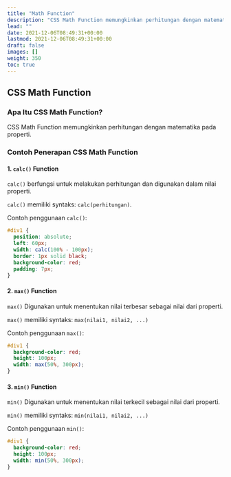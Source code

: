 ```yaml
---
title: "Math Function"
description: "CSS Math Function memungkinkan perhitungan dengan matematika pada properti."
lead: ""
date: 2021-12-06T08:49:31+00:00
lastmod: 2021-12-06T08:49:31+00:00
draft: false
images: []
weight: 350
toc: true
---
```

## CSS Math Function

### Apa Itu CSS Math Function?

CSS Math Function memungkinkan perhitungan dengan matematika pada properti.

### Contoh Penerapan CSS Math Function

#### 1. `calc()` Function

`calc()` berfungsi untuk melakukan perhitungan dan digunakan dalam nilai properti.

`calc()` memiliki syntaks: `calc(perhitungan)`.

Contoh penggunaan `calc()`:

```CSS
#div1 {
  position: absolute;
  left: 60px;
  width: calc(100% - 100px);
  border: 1px solid black;
  background-color: red;
  padding: 7px;
}
```

#### 2. `max()` Function

`max()` Digunakan untuk menentukan nilai terbesar sebagai nilai dari properti.

`max()` memiliki syntaks: `max(nilai1, nilai2, ...)`

Contoh penggunaan `max()`:

```CSS
#div1 {
  background-color: red;
  height: 100px;
  width: max(50%, 300px);
}
```

#### 3. `min()` Function

`min()` Digunakan untuk menentukan nilai terkecil sebagai nilai dari properti.

`min()` memiliki syntaks: `min(nilai1, nilai2, ...)`

Contoh penggunaan `min()`:

```CSS
#div1 {
  background-color: red;
  height: 100px;
  width: min(50%, 300px);
}
```
